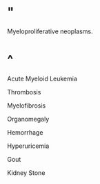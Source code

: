 # "

Myeloproliferative neoplasms.

# ^

Acute Myeloid Leukemia

Thrombosis

Myelofibrosis

Organomegaly

Hemorrhage

Hyperuricemia

Gout

Kidney Stone
